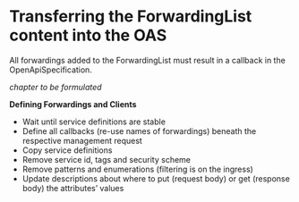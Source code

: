 # Transferring the ForwardingList content into the OAS

All forwardings added to the ForwardingList must result in a callback in the OpenApiSpecification.

_chapter to be formulated_

**Defining Forwardings and Clients**
* Wait until service definitions are stable
* Define all callbacks (re-use names of forwardings) beneath the respective management request
* Copy service definitions
* Remove service id, tags and security scheme
* Remove patterns and enumerations (filtering is on the ingress)
* Update descriptions about where to put (request body) or get (response body) the attributes’ values
